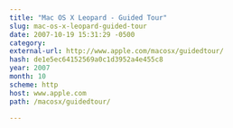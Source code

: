 ```yaml
---
title: "Mac OS X Leopard - Guided Tour"
slug: mac-os-x-leopard-guided-tour
date: 2007-10-19 15:31:29 -0500
category: 
external-url: http://www.apple.com/macosx/guidedtour/
hash: de1e5ec64152569a0c1d3952a4e455c8
year: 2007
month: 10
scheme: http
host: www.apple.com
path: /macosx/guidedtour/

---
```



